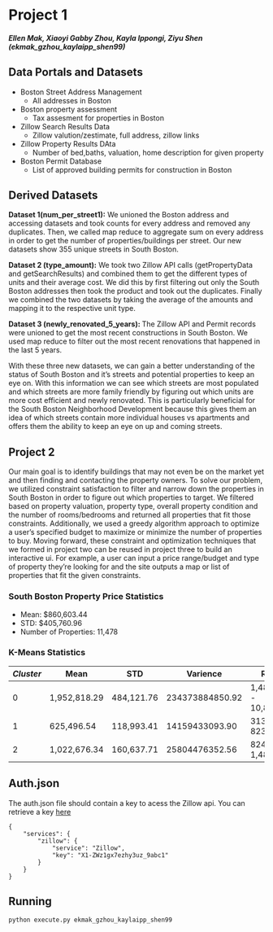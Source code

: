 # Project 1
##### Ellen Mak, Xiaoyi Gabby Zhou, Kayla Ippongi, Ziyu Shen (ekmak_gzhou_kaylaipp_shen99)

## Data Portals and Datasets

*  Boston Street Address Management 
	* All addresses in Boston
* Boston property assessment
	* Tax assesment for properties in Boston
* Zillow Search Results Data
	* Zillow valution/zestimate, full address, zillow links 
* Zillow Property Results DAta
	* Number of bed,baths, valuation, home description for given property 
* Boston Permit Database
	* List of approved building permits for construction in Boston

## Derived Datasets

<b>Dataset 1(num_per_street1):</b> We unioned the Boston address and accessing datasets and took counts for every address and removed any duplicates. Then, we called map reduce to aggregate sum on every address in order to get the number of properties/buildings per street. Our new datasets show 355 unique streets in South Boston. 

<b>Dataset 2 (type_amount):</b> We took two Zillow API calls (getPropertyData and getSearchResults) and combined them to get the different types of units and their average cost. We did this by first filtering out only the South Boston addresses then took the product and took out the duplicates. Finally we combined the two datasets by taking the average of the amounts and mapping it to the respective unit type. 

<b> Dataset 3 (newly_renovated_5_years): </b> The Zillow API and Permit records were unioned to get the most recent constructions in South Boston. We used map reduce to filter out the most recent renovations that happened in the last 5 years.  

With these three new datasets, we can gain a better understanding of the status of South Boston and it’s streets and potential properties to keep an eye on. With this information we can see which streets are most populated and which streets are more family friendly by figuring out which units are more cost efficient and newly renovated. This is particularly beneficial for the South Boston Neighborhood Development because this gives them an idea of which streets contain more individual houses vs apartments and offers them the ability to keep an eye on up and coming streets.  

## Project 2 
Our main goal is to identify buildings that may not even be on the market yet and then finding and contacting the property owners. To solve our problem, we utilized constraint satisfaction to filter and narrow down the properties in South Boston in order to figure out which properties to target. We filtered based on property valuation, property type, overall property condition and the number of rooms/bedrooms and returned all properties that fit those constraints. Additionally, we used a greedy algorithm approach to optimize a user’s specified budget to maximize or minimize the number of properties to buy.  Moving forward, these constraint and optimization techniques that we formed in project two can be reused in project three to build an interactive ui. For example, a user can input a price range/budget and type of property they’re looking for and the site outputs a map or list of properties that fit the given constraints. 
 
### South Boston Property Price Statistics
* Mean: $860,603.44
* STD: $405,760.96
* Number of Properties: 11,478



### K-Means Statistics
	
|*Cluster*|Mean|STD|Varience|Range|
|---|---|---|---|---|
|0|1,952,818.29|484,121.76|234373884850.92|1,489,121 - 10,808,461|
|1|625,496.54|118,993.41|14159433093.90|313,645 - 823,940|
|2|1,022,676.34|160,637.71|25804476352.56|824,021 - 1,486,690|



## Auth.json
The auth.json file should contain a key to acess the Zillow api. You can retrieve a key [here](https://www.zillow.com/howto/api/APIOverview.htm) 
```
{
	"services": {
		"zillow": {
			"service": "Zillow",
			"key": "X1-ZWz1gx7ezhy3uz_9abc1"
		}
	}
}
```
## Running 
```
python execute.py ekmak_gzhou_kaylaipp_shen99
```
